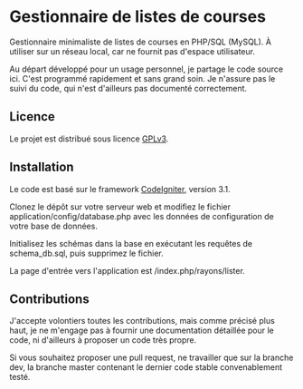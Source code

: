 # Gestionnaire de listes de courses
Gestionnaire minimaliste de listes de courses en PHP/SQL (MySQL). À utiliser sur un réseau local, car ne fournit pas d'espace utilisateur.

Au départ développé pour un usage personnel, je partage le code source ici. C'est programmé rapidement et sans grand soin. Je n'assure pas le suivi du code, qui n'est d'ailleurs pas documenté correctement.

## Licence
Le projet est distribué sous licence [GPLv3](https://www.gnu.org/licenses/gpl-3.0.fr.html).

## Installation
Le code est basé sur le framework [CodeIgniter](https://codeigniter.com/), version 3.1.

Clonez le dépôt sur votre serveur web et modifiez le fichier application/config/database.php avec les données de configuration de votre base de données.

Initialisez les schémas dans la base en exécutant les requêtes de schema_db.sql, puis supprimez le fichier.

La page d'entrée vers l'application est /index.php/rayons/lister.

## Contributions
J'accepte volontiers toutes les contributions, mais comme précisé plus haut, je ne m'engage pas à fournir une documentation détaillée pour le code, ni d'ailleurs à proposer un code très propre.

Si vous souhaitez proposer une pull request, ne travailler que sur la branche dev, la branche master contenant le dernier code stable convenablement testé.
